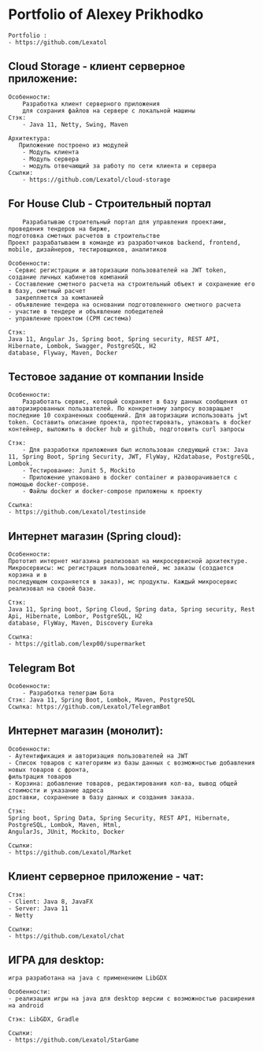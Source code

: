 # Portfolio of Alexey Prikhodko

    Portfolio : 
    - https://github.com/Lexatol

## Cloud Storage - клиент серверное приложение:
    Особенности:
        Разработка клиент серверного приложения 
        для сохрания файлов на сервере с локальной машины
    Стэк:
        - Java 11, Netty, Swing, Maven

    Архитектура:
       Приложение построено из модулей
        - Модуль клиента
        - Модуль сервера
        - модуль отвечающий за работу по сети клиента и сервера
    Ссылки:
        - https://github.com/Lexatol/cloud-storage

## For House Club - Строительный портал
        Разрабатываю строительный портал для управления проектами, проведения тендеров на бирже, 
    подготовка сметных расчетов в строительстве
    Проект разрабатываем в команде из разработчиков backend, frontend, mobile, дизайнеров, тестировщиков, аналитиков
    
    Особенности:
    - Сервис регистрации и авторизации пользователей на JWT token, создание личных кабинетов компаний
    - Составление сметного расчета на строительный объект и сохранение его в базу, сметный расчет
      закрепляется за компанией
    - объявление тендера на основании подготовленного сметного расчета
    - участие в тендере и объявление победителей
    - управление проектом (СРМ система)

    Стэк:
    Java 11, Angular Js, Spring boot, Spring security, REST API, Hibernate, Lombok, Swagger, PostgreSQL, H2
    database, Flyway, Maven, Docker
    

## Тестовое задание от компании Inside
    Особенности:
        Разработать сервис, который сохраняет в базу данных сообщения от авторизированных пользвателей. По конкретному запросу возвращает последние 10 сохраненных сообщений. Для авторизации использовать jwt token. Составить описание проекта, протестировать, упаковать в docker контейнер, выложить в docker hub и github, подготовить curl запросы
    
    Стэк:
        - Для разработки приложения был использован следующий стэк: Java 11, Spring Boot, Spring Security, JWT, FlyWay, H2database, PostgreSQL, Lombok. 
        - Тестирование: Junit 5, Mockito
        - Приложение упаковано в docker сontainer и разворачивается с помощью docker-compose.
        - Файлы docker и docker-compose приложены к проекту
    
    Ссылка:
    - https://github.com/Lexatol/testinside


## Интернет магазин (Spring cloud):

    Особенности:
    Прототип интернет магазина реализовал на микросервисной архитектуре.
    Микросервисы: мс регистрация пользователей, мс заказы (создается корзина и в
    последующем сохраняется в заказ), мс продукты. Каждый микросервис реализовал на своей базе.
    
    Стэк:
    Java 11, Spring boot, Spring Cloud, Spring data, Spring security, Rest Api, Hibernate, Lombor, PostgreSQL, H2
    database, FlyWay, Maven, Discovery Eureka
    
    Ссылка:
    - https://gitlab.com/lexp00/supermarket

## Telegram Bot
    Особенности:
        - Разработка телеграм Бота
    Стэк: Java 11, Spring Boot, Lombok, Maven, PostgreSQL
    Ссылка: https://github.com/Lexatol/TelegramBot


## Интернет магазин (монолит):

    Особенности:
    - Аутентификация и авторизация пользователей на JWT
    - Список товаров с категориям из базы данных с возможностью добавления новых товаров с фронта,
    фильтрация товаров
    - Корзина: добавление товаров, редактирования кол-ва, вывод общей стоимости и указание адреса
    доставки, сохранение в базу данных и создания заказа.
    
    Стэк:
    Spring boot, Spring Data, Spring Security, REST API, Hibernate, PostgreSQL, Lombok, Maven, Html,
    AngularJs, JUnit, Mockito, Docker
    
    Ссылки:
    - https://github.com/Lexatol/Market


## Клиент серверное приложение - чат:

    Стэк:
    - Client: Java 8, JavaFX
    - Server: Java 11
    - Netty
    
    Ссылки:
    - https://github.com/Lexatol/chat

## ИГРА для desktop:
    игра разработана на java с применением LibGDX
    
    Особенности:
    - реализация игры на java для desktop версии с возможностью расширения на android
    
    Стэк: LibGDX, Gradle

    Ссылки:
    - https://github.com/Lexatol/StarGame

